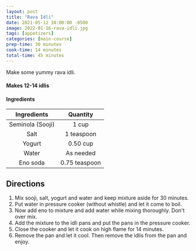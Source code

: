 ```yaml
---
layout: post
title: "Rava Idli"
date: 2021-05-12 10:00:00 -0500
image: 2022-01-16-rava-idli.jpg
tags: [appetizers]
categories: [main-course]
prep-time: 30 minutes
cook-time: 14 minutes
total-time: 45 minutes
---
```


Make some yummy rava idli.

#### Makes 12-14 idlis

#### Ingredients

|    Ingredients   |    Quantity   |
|:----------------:|:-------------:|
| Seminola (Sooji) |     1 cup     |
|       Salt       |   1 teaspoon  |
|      Yogurt      |    0.50 cup   |
|       Water      |   As needed   |
|     Eno soda     | 0.75 teaspoon |

## Directions

1. Mix sooji, salt, yogurt and water and keep mixture aside for 30 minutes.
2. Put water in pressure cooker (without whistle) and let it come to boil.
3. Now add eno to mixture and add water while mixing thoroughly. Don't over mix.
4. Add the mixture to the idli pans and put the pans in the pressure cooker.
5. Close the cooker and let it cook on high flame for 14 minutes.
6. Remove the pan and let it cool. Then remove the idlis from the pan and enjoy.
